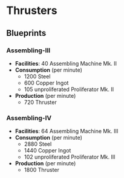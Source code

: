 # Thrusters

## Blueprints

### Assembling-III

- **Facilities**: 40 Assembling Machine Mk. II
- **Consumption** (per minute)
	- 1200 Steel
	- 600 Copper Ingot
	- 105 unproliferated Proliferator Mk. II
- **Production**  (per minute)
	- 720 Thruster

### Assembling-IV

- **Facilities**: 64 Assembling Machine Mk. III
- **Consumption** (per minute)
	- 2880 Steel
	- 1440 Copper Ingot
	- 102 unproliferated Proliferator Mk. III
- **Production** (per minute)
	- 1800 Thruster
